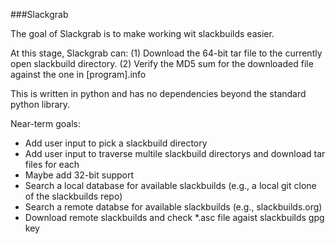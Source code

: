 ###Slackgrab

The goal of Slackgrab is to make working wit slackbuilds easier.

At this stage, Slackgrab can:
(1) Download the 64-bit tar file to the currently open slackbuild directory.
(2) Verify the MD5 sum for the downloaded file against the one in [program].info

This is written in python and has no dependencies beyond the standard python library.

Near-term goals:
* Add user input to pick a slackbuild directory
* Add user input to traverse multile slackbuild directorys and download tar files for each
* Maybe add 32-bit support
* Search a local database for available slackbuilds (e.g., a local git clone of the slackbuilds repo)
* Search a remote databse for available slackbuilds (e.g., slackbuilds.org)
* Download remote slackbuilds and check *.asc file agaist slackbuilds gpg key
